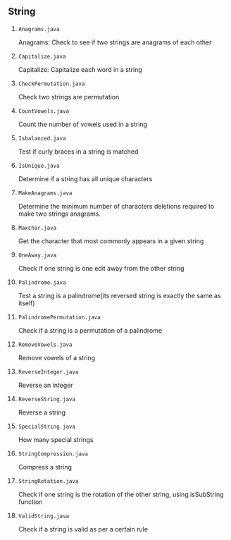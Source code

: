 ## String

1. `Anagrams.java`

   Anagrams: Check to see if two strings are anagrams of each other

2. `Capitalize.java`

   Capitalize: Capitalize each word in a string

3. `CheckPermutation.java`

   Check two strings are permutation

4. `CountVowels.java`

   Count the number of vowels used in a string

5. `Isbalanced.java`

   Test if curly braces in a string is matched

6. `IsUnique.java`

   Determine if a string has all unique characters

7. `MakeAnagrams.java`

   Determine the minimum number of characters deletions required to make two strings anagrams.

8. `Maxchar.java`

   Get the character that most commonly appears in a given string

9. `OneAway.java`

   Check if one string is one edit away from the other string

10. `Palindrome.java`

    Test a string is a palindrome(its reversed string is exactly the same as itself)

11. `PalindromePermutation.java`

    Check if a string is a permutation of a palindrome

12. `RemoveVowels.java`

    Remove vowels of a string

13. `ReverseInteger.java`

    Reverse an integer

14. `ReverseString.java`

    Reverse a string

15. `SpecialString.java`

    How many special strings

16. `StringCompression.java`

    Compress a string

17. `StringRotation.java`

    Check if one string is the rotation of the other string, using isSubString function

18. `ValidString.java`

    Check if a string is valid as per a certain rule
